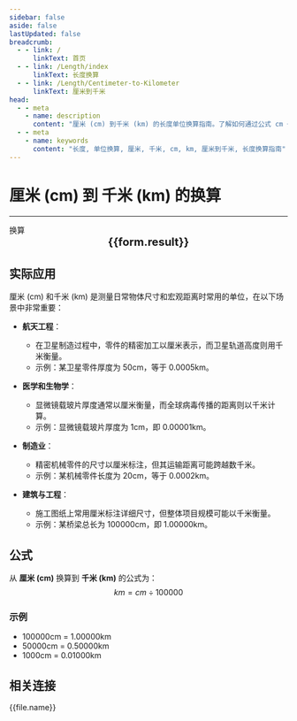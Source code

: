 ```yaml
---
sidebar: false
aside: false
lastUpdated: false
breadcrumb:
  - - link: /
      linkText: 首页
  - - link: /Length/index
      linkText: 长度换算
  - - link: /Length/Centimeter-to-Kilometer
      linkText: 厘米到千米
head:
  - - meta
    - name: description
      content: "厘米 (cm) 到千米 (km) 的长度单位换算指南。了解如何通过公式 cm ÷ 100000 换算为千米。"
  - - meta
    - name: keywords
      content: "长度, 单位换算, 厘米, 千米, cm, km, 厘米到千米, 长度换算指南"
---
```

# 厘米 (cm) 到 千米 (km) 的换算
---
<script setup>
import { onMounted, reactive, inject, ref } from 'vue'
import { NButton, NForm, NFormItem, NInput, NInputNumber, NSelect, NCard, useMessage,NGrid ,NGi } from 'naive-ui'
import { defineClientComponent } from 'vitepress'
import { Length } from '../../files';

const convert = inject('convert')

const form = reactive({
  number: null,
  result: '',
})

const convertHandler = () => {
  if (form.number !== null && !isNaN(form.number)) {
    const convertedValue = parseFloat(form.number) / 100000
    form.result = `${form.number}cm = ${convertedValue.toFixed(5)}km`
  } else {
    form.result = '请输入有效的数值。'
  }
}
</script>

<n-form size="large" :model="form">
  <n-form-item label="厘米 (cm)">
    <n-input-number v-model:value="form.number" placeholder="输入厘米" style="width: 100%" />
  </n-form-item>
  <n-form-item>
    <n-button type="info" @click="convertHandler" block>换算</n-button>
  </n-form-item>
</n-form>

<n-card  embedded :bordered="false" hoverable>
  <div  style="text-align:center;font-size:20px;">
    <strong>{{form.result}}</strong>
  </div>
</n-card>

## 实际应用

厘米 (cm) 和千米 (km) 是测量日常物体尺寸和宏观距离时常用的单位，在以下场景中非常重要：

- **航天工程**：
  - 在卫星制造过程中，零件的精密加工以厘米表示，而卫星轨道高度则用千米衡量。
  - 示例：某卫星零件厚度为 50cm，等于 0.0005km。

- **医学和生物学**：
  - 显微镜载玻片厚度通常以厘米衡量，而全球病毒传播的距离则以千米计算。
  - 示例：显微镜载玻片厚度为 1cm，即 0.00001km。

- **制造业**：
  - 精密机械零件的尺寸以厘米标注，但其运输距离可能跨越数千米。
  - 示例：某机械零件长度为 20cm，等于 0.0002km。

- **建筑与工程**：
  - 施工图纸上常用厘米标注详细尺寸，但整体项目规模可能以千米衡量。
  - 示例：某桥梁总长为 100000cm，即 1.00000km。

## 公式

从 **厘米 (cm)** 换算到 **千米 (km)** 的公式为：
$$ km = cm \div 100000 $$

### 示例
- 100000cm = 1.00000km
- 50000cm = 0.50000km
- 1000cm = 0.01000km

## 相关连接
<n-grid x-gap="12" :cols="2">
  <n-gi v-for="(file, index) in Length" :key="index">
    <n-button
      text
      tag="a"
      :href="file.path"
      type="info"
    >
      {{file.name}}
    </n-button>
  </n-gi>
</n-grid>